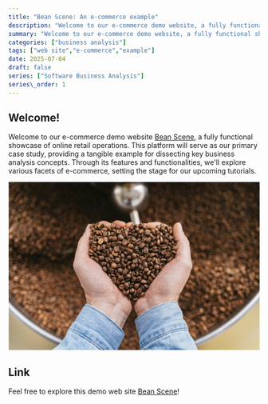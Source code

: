 ```yaml
---
title: "Bean Scene: An e-commerce example"
description: "Welcome to our e-commerce demo website, a fully functional showcase of online retail operations. This platform will serve as our primary case study, providing a tangible example for dissecting key business analysis concepts. Through its features and functionalities, we'll explore various facets of e-commerce, setting the stage for our upcoming tutorials."
summary: "Welcome to our e-commerce demo website, a fully functional showcase of online retail operations. This platform will serve as our primary case study, providing a tangible example for dissecting key business analysis concepts. Through its features and functionalities, we'll explore various facets of e-commerce, setting the stage for our upcoming tutorials."
categories: ["business analysis"]
tags: ["web site","e-commerce","example"]
date: 2025-07-04
draft: false
series: ["Software Business Analysis"]
series\_order: 1
---
```


## Welcome!

Welcome to our e-commerce demo website [Bean Scene](https://olivier-essner-81.github.io/BeanScene/), a fully functional showcase of online retail operations. This platform will serve as our primary case study, providing a tangible example for dissecting key business analysis concepts. Through its features and functionalities, we'll explore various facets of e-commerce, setting the stage for our upcoming tutorials.

![Bean scene coffee](img_13.png)

## Link

Feel free to explore this demo web site [Bean Scene](https://olivier-essner-81.github.io/BeanScene/)!
